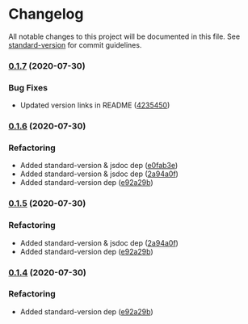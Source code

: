 # Changelog

All notable changes to this project will be documented in this file. See [standard-version](https://github.com/conventional-changelog/standard-version) for commit guidelines.

### [0.1.7](https://github.com/Zenoo/CSS3-Cube/compare/v0.1.6...v0.1.7) (2020-07-30)


### Bug Fixes

* Updated version links in README ([4235450](https://github.com/Zenoo/CSS3-Cube/commit/42354502db9ab41763860fe776f2b85a4eaeac20))

### [0.1.6](https://github.com/Zenoo/CSS3-Cube/compare/v0.1.3...v0.1.6) (2020-07-30)


### Refactoring

* Added standard-version & jsdoc dep ([e0fab3e](https://github.com/Zenoo/CSS3-Cube/commit/e0fab3ef7d6a6156004ad3b1c2471360da8d62ba))
* Added standard-version & jsdoc dep ([2a94a0f](https://github.com/Zenoo/CSS3-Cube/commit/2a94a0f99115424697d231cbbfc4ad3f91dd5a1d))
* Added standard-version dep ([e92a29b](https://github.com/Zenoo/CSS3-Cube/commit/e92a29b79433dc8e6b31653d0fe23856bd087890))

### [0.1.5](https://github.com/Zenoo/CSS3-Cube/compare/v0.1.3...v0.1.5) (2020-07-30)


### Refactoring

* Added standard-version & jsdoc dep ([2a94a0f](https://github.com/Zenoo/CSS3-Cube/commit/2a94a0f99115424697d231cbbfc4ad3f91dd5a1d))
* Added standard-version dep ([e92a29b](https://github.com/Zenoo/CSS3-Cube/commit/e92a29b79433dc8e6b31653d0fe23856bd087890))

### [0.1.4](https://github.com/Zenoo/CSS3-Cube/compare/v0.1.3...v0.1.4) (2020-07-30)


### Refactoring

* Added standard-version dep ([e92a29b](https://github.com/Zenoo/CSS3-Cube/commit/e92a29b79433dc8e6b31653d0fe23856bd087890))

